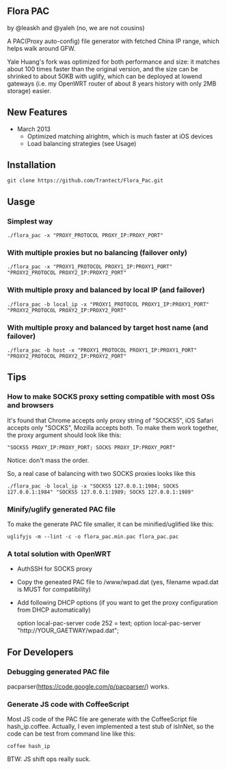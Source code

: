 Flora PAC
---------

by @leaskh and @yaleh (no, we are not cousins)

A PAC(Proxy auto-config) file generator with fetched China IP range, which helps walk around
GFW.

Yale Huang's fork was optimized for both performance and size: it matches about 100 times faster than the original version, and the size can be shrinked to about 50KB with uglify, which can be deployed at lowend gateways (i.e. my OpenWRT router of about 8 years history with only 2MB storage) easier. 

## New Features

* March 2013
  * Optimized matching alrightm, which is much faster at iOS devices
  * Load balancing strategies (see Usage)

## Installation

    git clone https://github.com/Trantect/Flora_Pac.git
	
## Uasge

### Simplest way

    ./flora_pac -x "PROXY_PROTOCOL PROXY_IP:PROXY_PORT"

### With multiple proxies but no balancing (failover only)

    ./flora_pac -x "PROXY1_PROTOCOL PROXY1_IP:PROXY1_PORT" "PROXY2_PROTOCOL PROXY2_IP:PROXY2_PORT"

### With multiple proxy and balanced by local IP (and failover)

    ./flora_pac -b local_ip -x "PROXY1_PROTOCOL PROXY1_IP:PROXY1_PORT" "PROXY2_PROTOCOL PROXY2_IP:PROXY2_PORT"

### With multiple proxy and balanced by target host name (and failover)

    ./flora_pac -b host -x "PROXY1_PROTOCOL PROXY1_IP:PROXY1_PORT" "PROXY2_PROTOCOL PROXY2_IP:PROXY2_PORT"

## Tips

### How to make SOCKS proxy setting compatible with most OSs and browsers

It's found that Chrome accepts only proxy string of "SOCKS5", iOS Safari accepts only "SOCKS", Mozilla accepts both. To make them work together, the proxy argument should look like this:

    "SOCKS5 PROXY_IP:PROXY_PORT; SOCKS PROXY_IP:PROXY_PORT"


Notice: don't mass the order.
  
So, a real case of balancing with two SOCKS proxies looks like this
  
    ./flora_pac -b local_ip -x "SOCKS5 127.0.0.1:1984; SOCKS 127.0.0.1:1984" "SOCKS5 127.0.0.1:1989; SOCKS 127.0.0.1:1989"

### Minify/uglify generated PAC file

To make the generate PAC file smaller, it can be minified/uglified like this:

    uglifyjs -m --lint -c -o flora_pac.min.pac flora_pac.pac

### A total solution with OpenWRT

* AuthSSH for SOCKS proxy
* Copy the geneated PAC file to /www/wpad.dat (yes, filename wpad.dat is MUST for compatibility)
* Add following DHCP options (if you want to get the proxy configuration from DHCP automatically)

    option local-pac-server code 252 = text; 
    option local-pac-server "http://YOUR_GAETWAY/wpad.dat"; 

## For Developers

### Debugging generated PAC file

pacparser(https://code.google.com/p/pacparser/) works.


### Generate JS code with CoffeeScript

Most JS code of the PAC file are generate with the CoffeeScript file hash_ip.coffee. Actually, I even implemented a test stub of isInNet, so the code can be test from command line like this:

    coffee hash_ip

BTW: JS shift ops really suck.
